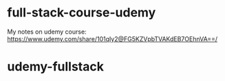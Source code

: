 # full-stack-course-udemy
My notes on udemy course:
https://www.udemy.com/share/101qIy2@FG5KZVpbTVAKdEB7OEhnVA==/


# udemy-fullstack
